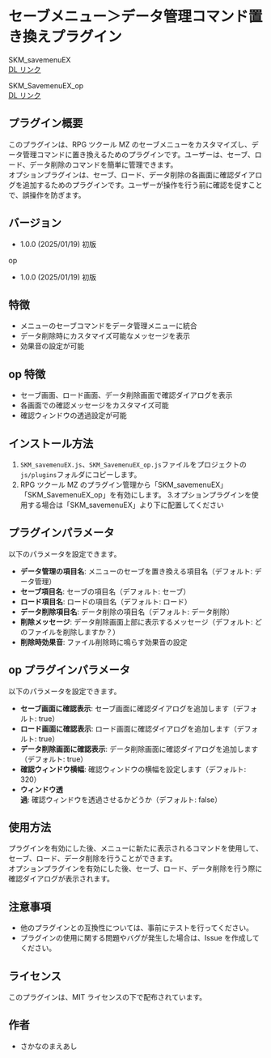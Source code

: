 # セーブメニュー＞データ管理コマンド置き換えプラグイン

SKM_savemenuEX<br>
[DL リンク](https://raw.githubusercontent.com/fishs075/MZ/refs/heads/main/SKM_SavemenuEX.js)

SKM_SavemenuEX_op<br>
[DL リンク](https://raw.githubusercontent.com/fishs075/MZ/refs/heads/main/SKM_SavemenuEX_op.js)

## プラグイン概要

このプラグインは、RPG ツクール MZ のセーブメニューをカスタマイズし、データ管理コマンドに置き換えるためのプラグインです。ユーザーは、セーブ、ロード、データ削除のコマンドを簡単に管理できます。<br>
オプションプラグインは、セーブ、ロード、データ削除の各画面に確認ダイアログを追加するためのプラグインです。ユーザーが操作を行う前に確認を促すことで、誤操作を防ぎます。

## バージョン

-   1.0.0 (2025/01/19) 初版

op

-   1.0.0 (2025/01/19) 初版

## 特徴

-   メニューのセーブコマンドをデータ管理メニューに統合
-   データ削除時にカスタマイズ可能なメッセージを表示
-   効果音の設定が可能

## op 特徴

-   セーブ画面、ロード画面、データ削除画面で確認ダイアログを表示
-   各画面での確認メッセージをカスタマイズ可能
-   確認ウィンドウの透過設定が可能

## インストール方法

1. `SKM_savemenuEX.js`、`SKM_SavemenuEX_op.js`ファイルをプロジェクトの`js/plugins`フォルダにコピーします。
2. RPG ツクール MZ のプラグイン管理から「SKM_savemenuEX」「SKM_SavemenuEX_op」を有効にします。 3.オプションプラグインを使用する場合は「SKM_savemenuEX」より下に配置してください

## プラグインパラメータ

以下のパラメータを設定できます。

-   **データ管理の項目名**: メニューのセーブを置き換える項目名（デフォルト: データ管理）
-   **セーブ項目名**: セーブの項目名（デフォルト: セーブ）
-   **ロード項目名**: ロードの項目名（デフォルト: ロード）
-   **データ削除項目名**: データ削除の項目名（デフォルト: データ削除）
-   **削除メッセージ**: データ削除画面上部に表示するメッセージ（デフォルト: どのファイルを削除しますか？）
-   **削除時効果音**: ファイル削除時に鳴らす効果音の設定

## op プラグインパラメータ

以下のパラメータを設定できます。

-   **セーブ画面に確認表示**: セーブ画面に確認ダイアログを追加します（デフォルト: true）
-   **ロード画面に確認表示**: ロード画面に確認ダイアログを追加します（デフォルト: true）
-   **データ削除画面に確認表示**: データ削除画面に確認ダイアログを追加します（デフォルト: true）
-   **確認ウィンドウ横幅**: 確認ウィンドウの横幅を設定します（デフォルト: 320）
-   **ウィンドウ透過**: 確認ウィンドウを透過させるかどうか（デフォルト: false）

## 使用方法

プラグインを有効にした後、メニューに新たに表示されるコマンドを使用して、セーブ、ロード、データ削除を行うことができます。<br>
オプションプラグインを有効にした後、セーブ、ロード、データ削除を行う際に確認ダイアログが表示されます。

## 注意事項

-   他のプラグインとの互換性については、事前にテストを行ってください。
-   プラグインの使用に関する問題やバグが発生した場合は、Issue を作成してください。

## ライセンス

このプラグインは、MIT ライセンスの下で配布されています。

## 作者

-   さかなのまえあし

